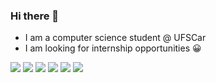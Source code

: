 ### Hi there 👋
- I am a computer science student @ UFSCar
- I am looking for internship opportunities 😀

![](https://img.shields.io/badge/Language-C-informational?style=flat&logo=<LOGO_NAME>&logoColor=white&color=2bbc8a)
![](https://img.shields.io/badge/Language-C++-informational?style=flat&logo=<LOGO_NAME>&logoColor=white&color=2bbc8a)
![](https://img.shields.io/badge/Language-Javascript-informational?style=flat&logo=<LOGO_NAME>&logoColor=white&color=2bbc8a)
![](https://img.shields.io/badge/Language-HTML-information?style=flat&logo=<LOGO_NAME>&logoColor=white&color=2bbc8a)
![](https://img.shields.io/badge/Language-CSS-information?style=flat&logo=<LOGO_NAME>&logoColor=white&color=2bbc8a)
![](https://img.shields.io/badge/Language-Python-informational?style=flat&logo=<LOGO_NAME>&logoColor=white&color=2bbc8a)  
